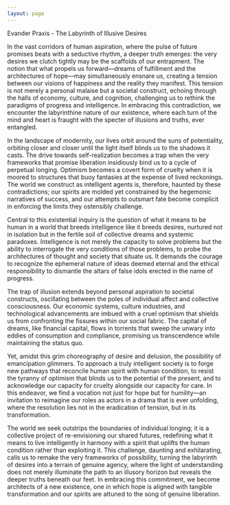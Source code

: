 ```yaml
---
layout: page
---
```

Evander Praxis - The Labyrinth of Illusive Desires

In the vast corridors of human aspiration, where the pulse of future promises beats with a seductive rhythm, a deeper truth emerges: the very desires we clutch tightly may be the scaffolds of our entrapment. The notion that what propels us forward—dreams of fulfillment and the architectures of hope—may simultaneously ensnare us, creating a tension between our visions of happiness and the reality they manifest. This tension is not merely a personal malaise but a societal construct, echoing through the halls of economy, culture, and cognition, challenging us to rethink the paradigms of progress and intelligence. In embracing this contradiction, we encounter the labyrinthine nature of our existence, where each turn of the mind and heart is fraught with the specter of illusions and truths, ever entangled.

In the landscape of modernity, our lives orbit around the suns of potentiality, orbiting closer and closer until the light itself blinds us to the shadows it casts. The drive towards self-realization becomes a trap when the very frameworks that promise liberation insidiously bind us to a cycle of perpetual longing. Optimism becomes a covert form of cruelty when it is moored to structures that buoy fantasies at the expense of lived reckonings. The world we construct as intelligent agents is, therefore, haunted by these contradictions; our spirits are molded yet constrained by the hegemonic narratives of success, and our attempts to outsmart fate become complicit in enforcing the limits they ostensibly challenge.

Central to this existential inquiry is the question of what it means to be human in a world that breeds intelligence like it breeds desires, nurtured not in isolation but in the fertile soil of collective dreams and systemic paradoxes. Intelligence is not merely the capacity to solve problems but the ability to interrogate the very conditions of those problems, to probe the architectures of thought and society that situate us. It demands the courage to recognize the ephemeral nature of ideas deemed eternal and the ethical responsibility to dismantle the altars of false idols erected in the name of progress.

The trap of illusion extends beyond personal aspiration to societal constructs, oscillating between the poles of individual affect and collective consciousness. Our economic systems, culture industries, and technological advancements are imbued with a cruel optimism that shields us from confronting the fissures within our social fabric. The capital of dreams, like financial capital, flows in torrents that sweep the unwary into eddies of consumption and compliance, promising us transcendence while maintaining the status quo.

Yet, amidst this grim choreography of desire and delusion, the possibility of emancipation glimmers. To approach a truly intelligent society is to forge new pathways that reconcile human spirit with human condition, to resist the tyranny of optimism that blinds us to the potential of the present, and to acknowledge our capacity for cruelty alongside our capacity for care. In this endeavor, we find a vocation not just for hope but for humility—an invitation to reimagine our roles as actors in a drama that is ever unfolding, where the resolution lies not in the eradication of tension, but in its transformation.

The world we seek outstrips the boundaries of individual longing; it is a collective project of re-envisioning our shared futures, redefining what it means to live intelligently in harmony with a spirit that uplifts the human condition rather than exploiting it. This challenge, daunting and exhilarating, calls us to remake the very frameworks of possibility, turning the labyrinth of desires into a terrain of genuine agency, where the light of understanding does not merely illuminate the path to an illusory horizon but reveals the deeper truths beneath our feet. In embracing this commitment, we become architects of a new existence, one in which hope is aligned with tangible transformation and our spirits are attuned to the song of genuine liberation.